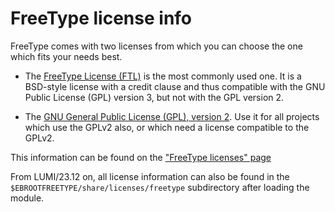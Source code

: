 # FreeType license info

FreeType comes with two licenses from which you can choose the one which fits your needs best.

-   The [FreeType License (FTL)](https://gitlab.freedesktop.org/freetype/freetype/-/blob/master/docs/FTL.TXT) 
    is the most commonly used one. It is a BSD-style license with a credit clause 
    and thus compatible with the GNU Public License (GPL) version 3, 
    but not with the GPL version 2.

-   The [GNU General Public License (GPL), version 2](https://gitlab.freedesktop.org/freetype/freetype/-/blob/master/docs/GPLv2.TXT). 
    Use it for all projects which use the GPLv2 also, or which need a license 
    compatible to the GPLv2.

This information can be found on the 
["FreeType licenses" page](https://freetype.org/license.html)

From LUMI/23.12 on, all license information can also be found in the
`$EBROOTFREETYPE/share/licenses/freetype` subdirectory after loading the module.
